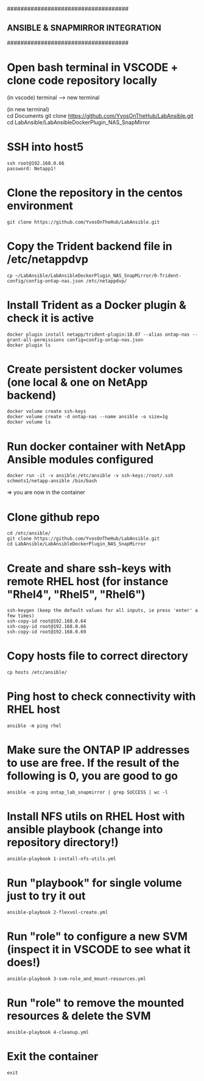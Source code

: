 ####################################
## ANSIBLE & SNAPMIRROR INTEGRATION
####################################

# Open bash terminal in VSCODE + clone code repository locally
(in vscode) 
    terminal --> new terminal 

(in new terminal)  
    cd Documents
    git clone https://github.com/YvosOnTheHub/LabAnsible.git 
    cd LabAnsible/LabAnsibleDockerPlugin_NAS_SnapMirror

# SSH into host5
    ssh root@192.168.0.66
    password: Netapp1!

# Clone the repository in the centos environment
    git clone https://github.com/YvosOnTheHub/LabAnsible.git

# Copy the Trident backend file in /etc/netappdvp
    cp ~/LabAnsible/LabAnsibleDockerPlugin_NAS_SnapMirror/0-Trident-config/config-ontap-nas.json /etc/netappdvp/

# Install Trident as a Docker plugin & check it is active
    docker plugin install netapp/trident-plugin:18.07 --alias ontap-nas --grant-all-permissions config=config-ontap-nas.json 
    docker plugin ls

# Create persistent docker volumes (one local & one on NetApp backend)
    docker volume create ssh-keys 
    docker volume create -d ontap-nas --name ansible -o size=1g 
    docker volume ls 

# Run docker container with NetApp Ansible modules configured
    docker run -it -v ansible:/etc/ansible -v ssh-keys:/root/.ssh schmots1/netapp-ansible /bin/bash

=>  you are now in the container

# Clone github repo
    cd /etc/ansible/ 
    git clone https://github.com/YvosOnTheHub/LabAnsible.git 
    cd LabAnsible/LabAnsibleDockerPlugin_NAS_SnapMirror

# Create and share ssh-keys with remote RHEL host (for instance "Rhel4", "Rhel5", "Rhel6")
    ssh-keygen (keep the default values for all inputs, ie press 'enter' a few times)
    ssh-copy-id root@192.168.0.64
    ssh-copy-id root@192.168.0.66
    ssh-copy-id root@192.168.0.69

# Copy hosts file to correct directory
    cp hosts /etc/ansible/

# Ping host to check connectivity with RHEL host 
    ansible -m ping rhel

# Make sure the ONTAP IP addresses to use are free. If the result of the following is 0, you are good to go
    ansible -m ping ontap_lab_snapmirror | grep SUCCESS | wc -l

# Install NFS utils on RHEL Host with ansible playbook  (change into repository directory!)
    ansible-playbook 1-install-nfs-utils.yml

# Run "playbook" for single volume just to try it out
    ansible-playbook 2-flexvol-create.yml

# Run "role" to configure a new SVM (inspect it in VSCODE to see what it does!)
    ansible-playbook 3-svm-role_and_mount-resources.yml 

# Run "role" to remove the mounted resources & delete the SVM
    ansible-playbook 4-cleanup.yml 

# Exit the container
    exit

